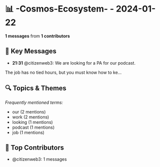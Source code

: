 # 📊 -Cosmos-Ecosystem- - 2024-01-22
**1 messages** from **1 contributors**

## 💬 Key Messages
- **21:31** @citizenweb3: We are looking for a PA for our podcast. 

The job has no tied hours, but you must know how to ke...

## 🔍 Topics & Themes
*Frequently mentioned terms:*
- our (2 mentions)
- work (2 mentions)
- looking (1 mentions)
- podcast (1 mentions)
- job (1 mentions)

## 👥 Top Contributors
- @citizenweb3: 1 messages